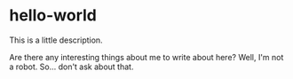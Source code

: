 # hello-world
This is a little description.

Are there any interesting things about me to write about here? Well, I'm not a robot. So... don't ask about that.
